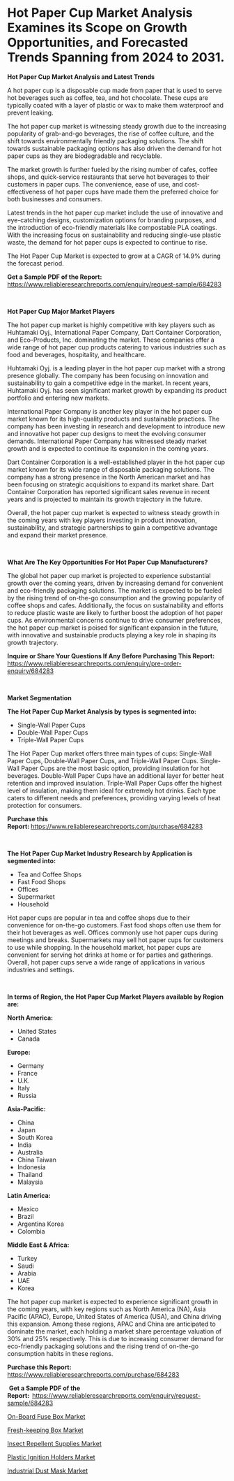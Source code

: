 <p><h1>Hot Paper Cup Market Analysis Examines its Scope on Growth Opportunities, and Forecasted Trends Spanning from 2024 to 2031.</h1></p><p><strong>Hot Paper Cup Market Analysis and Latest Trends</strong></p>
<p><p>A hot paper cup is a disposable cup made from paper that is used to serve hot beverages such as coffee, tea, and hot chocolate. These cups are typically coated with a layer of plastic or wax to make them waterproof and prevent leaking.</p><p>The hot paper cup market is witnessing steady growth due to the increasing popularity of grab-and-go beverages, the rise of coffee culture, and the shift towards environmentally friendly packaging solutions. The shift towards sustainable packaging options has also driven the demand for hot paper cups as they are biodegradable and recyclable.</p><p>The market growth is further fueled by the rising number of cafes, coffee shops, and quick-service restaurants that serve hot beverages to their customers in paper cups. The convenience, ease of use, and cost-effectiveness of hot paper cups have made them the preferred choice for both businesses and consumers.</p><p>Latest trends in the hot paper cup market include the use of innovative and eye-catching designs, customization options for branding purposes, and the introduction of eco-friendly materials like compostable PLA coatings. With the increasing focus on sustainability and reducing single-use plastic waste, the demand for hot paper cups is expected to continue to rise.</p><p>The Hot Paper Cup Market is expected to grow at a CAGR of 14.9% during the forecast period.</p></p>
<p><strong>Get a Sample PDF of the Report:&nbsp;</strong> <a href="https://www.reliableresearchreports.com/enquiry/request-sample/684283">https://www.reliableresearchreports.com/enquiry/request-sample/684283</a></p>
<p>&nbsp;</p>
<p><strong>Hot Paper Cup Major Market Players</strong></p>
<p><p>The hot paper cup market is highly competitive with key players such as Huhtamaki Oyj., International Paper Company, Dart Container Corporation, and Eco-Products, Inc. dominating the market. These companies offer a wide range of hot paper cup products catering to various industries such as food and beverages, hospitality, and healthcare.</p><p>Huhtamaki Oyj. is a leading player in the hot paper cup market with a strong presence globally. The company has been focusing on innovation and sustainability to gain a competitive edge in the market. In recent years, Huhtamaki Oyj. has seen significant market growth by expanding its product portfolio and entering new markets.</p><p>International Paper Company is another key player in the hot paper cup market known for its high-quality products and sustainable practices. The company has been investing in research and development to introduce new and innovative hot paper cup designs to meet the evolving consumer demands. International Paper Company has witnessed steady market growth and is expected to continue its expansion in the coming years.</p><p>Dart Container Corporation is a well-established player in the hot paper cup market known for its wide range of disposable packaging solutions. The company has a strong presence in the North American market and has been focusing on strategic acquisitions to expand its market share. Dart Container Corporation has reported significant sales revenue in recent years and is projected to maintain its growth trajectory in the future.</p><p>Overall, the hot paper cup market is expected to witness steady growth in the coming years with key players investing in product innovation, sustainability, and strategic partnerships to gain a competitive advantage and expand their market presence.</p></p>
<p>&nbsp;</p>
<p><strong>What Are The Key Opportunities For Hot Paper Cup Manufacturers?</strong></p>
<p><p>The global hot paper cup market is projected to experience substantial growth over the coming years, driven by increasing demand for convenient and eco-friendly packaging solutions. The market is expected to be fueled by the rising trend of on-the-go consumption and the growing popularity of coffee shops and cafes. Additionally, the focus on sustainability and efforts to reduce plastic waste are likely to further boost the adoption of hot paper cups. As environmental concerns continue to drive consumer preferences, the hot paper cup market is poised for significant expansion in the future, with innovative and sustainable products playing a key role in shaping its growth trajectory.</p></p>
<p><strong>Inquire or Share Your Questions If Any Before Purchasing This Report:</strong> <a href="https://www.reliableresearchreports.com/enquiry/pre-order-enquiry/684283">https://www.reliableresearchreports.com/enquiry/pre-order-enquiry/684283</a></p>
<p>&nbsp;</p>
<p><strong>Market Segmentation</strong></p>
<p><strong>The Hot Paper Cup Market Analysis by types is segmented into:</strong></p>
<p><ul><li>Single-Wall Paper Cups</li><li>Double-Wall Paper Cups</li><li>Triple-Wall Paper Cups</li></ul></p>
<p><p>The Hot Paper Cup market offers three main types of cups: Single-Wall Paper Cups, Double-Wall Paper Cups, and Triple-Wall Paper Cups. Single-Wall Paper Cups are the most basic option, providing insulation for hot beverages. Double-Wall Paper Cups have an additional layer for better heat retention and improved insulation. Triple-Wall Paper Cups offer the highest level of insulation, making them ideal for extremely hot drinks. Each type caters to different needs and preferences, providing varying levels of heat protection for consumers.</p></p>
<p><strong>Purchase this Report:&nbsp;</strong><a href="https://www.reliableresearchreports.com/purchase/684283">https://www.reliableresearchreports.com/purchase/684283</a></p>
<p>&nbsp;</p>
<p><strong>The Hot Paper Cup Market Industry Research by Application is segmented into:</strong></p>
<p><ul><li>Tea and Coffee Shops</li><li>Fast Food Shops</li><li>Offices</li><li>Supermarket</li><li>Household</li></ul></p>
<p><p>Hot paper cups are popular in tea and coffee shops due to their convenience for on-the-go customers. Fast food shops often use them for their hot beverages as well. Offices commonly use hot paper cups during meetings and breaks. Supermarkets may sell hot paper cups for customers to use while shopping. In the household market, hot paper cups are convenient for serving hot drinks at home or for parties and gatherings. Overall, hot paper cups serve a wide range of applications in various industries and settings.</p></p>
<p>&nbsp;</p>
<p><strong>In terms of Region, the Hot Paper Cup Market Players available by Region are:</strong></p>
<p>
    <p> <strong> North America: </strong>
        <ul>
            <li>United States</li>
            <li>Canada</li>
        </ul>
        </p> 
    <p> <strong> Europe: </strong>
        <ul>
            <li>Germany</li>
            <li>France</li>
            <li>U.K.</li>
            <li>Italy</li>
            <li>Russia</li>
        </ul>
        </p> 
    <p> <strong> Asia-Pacific: </strong>
        <ul>
            <li>China</li>
            <li>Japan</li>
            <li>South Korea</li>
            <li>India</li>
            <li>Australia</li>
            <li>China Taiwan</li>
            <li>Indonesia</li>
            <li>Thailand</li>
            <li>Malaysia</li>
        </ul>
        </p> 
    <p> <strong> Latin America: </strong>
        <ul>
            <li>Mexico</li>
            <li>Brazil</li>
            <li>Argentina Korea</li>
            <li>Colombia</li>
        </ul>
        </p> 
    <p> <strong> Middle East & Africa: </strong>
        <ul>
            <li>Turkey</li>
            <li>Saudi</li>
            <li>Arabia</li>
            <li>UAE</li>
            <li>Korea</li>
        </ul>
    </p>
    </p>
<p><p>The hot paper cup market is expected to experience significant growth in the coming years, with key regions such as North America (NA), Asia Pacific (APAC), Europe, United States of America (USA), and China driving this expansion. Among these regions, APAC and China are anticipated to dominate the market, each holding a market share percentage valuation of 30% and 25% respectively. This is due to increasing consumer demand for eco-friendly packaging solutions and the rising trend of on-the-go consumption habits in these regions.</p></p>
<p><strong>Purchase this Report: </strong><a href="https://www.reliableresearchreports.com/purchase/684283">https://www.reliableresearchreports.com/purchase/684283</a></p>
<p>&nbsp;<strong>Get a Sample PDF of the Report:&nbsp;&nbsp;</strong><a href="https://www.reliableresearchreports.com/enquiry/request-sample/684283">https://www.reliableresearchreports.com/enquiry/request-sample/684283</a></p>
<p><strong></strong></p>
<p><p><a href="https://view.publitas.com/reportprime-1/on-board-fuse-box-market-research-report-the-key-to-successful-business-strategy-forecasted-for-period-from-2024-2031/">On-Board Fuse Box Market</a></p><p><a href="https://bubble-tree-ea4.notion.site/Fresh-keeping-Box-Market-Size-Evaluating-its-Market-Trends-Growth-and-Projections-2024-2031-a9afe5f28702463b840c95bcb516a087">Fresh-keeping Box Market</a></p><p><a href="https://thundering-castanet-c65.notion.site/Insect-Repellent-Supplies-Market-Research-Report-Provides-thorough-Industry-Overview-which-offers-a-b3d34fb15b7f4e3dbdfaf65f15622230">Insect Repellent Supplies Market</a></p><p><a href="https://view.publitas.com/reportprime-1/plastic-ignition-holders-market-offer-valuable-insights-into-market-size-market-share-market-trends-and-projections-spanning-from-2024-to-2031/">Plastic Ignition Holders Market</a></p><p><a href="https://bubble-tree-ea4.notion.site/Global-Industrial-Dust-Mask-Market-by-Types-Applications-and-Major-Players-with-Regional-Growth-R-a78f4fac1d5d4f70b068130bd34991ed">Industrial Dust Mask Market</a></p></p>